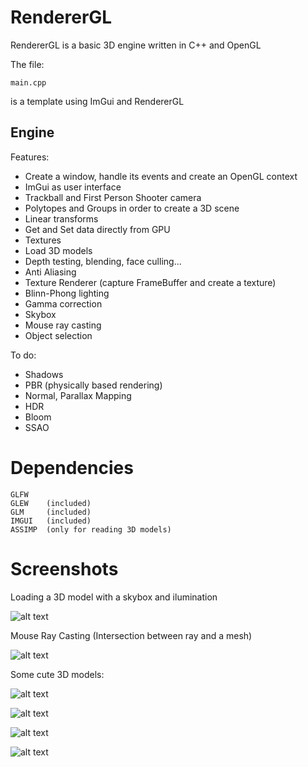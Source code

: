 # RendererGL

RendererGL is a basic 3D engine written in C++ and OpenGL

The file:

```
main.cpp
```

is a template using ImGui and RendererGL

## Engine

Features:

* Create a window, handle its events and create an OpenGL context
* ImGui as user interface
* Trackball and First Person Shooter camera
* Polytopes and Groups in order to create a 3D scene
* Linear transforms
* Get and Set data directly from GPU
* Textures
* Load 3D models
* Depth testing, blending, face culling...
* Anti Aliasing
* Texture Renderer (capture FrameBuffer and create a texture)
* Blinn-Phong lighting
* Gamma correction
* Skybox
* Mouse ray casting
* Object selection

To do:

* Shadows
* PBR (physically based rendering)
* Normal, Parallax Mapping
* HDR
* Bloom
* SSAO

# Dependencies
```
GLFW
GLEW    (included)
GLM     (included)
IMGUI   (included)
ASSIMP  (only for reading 3D models)
```

# Screenshots

Loading a 3D model with a skybox and ilumination

![alt text](https://github.com/MorcilloSanz/RendererGL/blob/main/img/skybox.gif)  

Mouse Ray Casting (Intersection between ray and a mesh)

![alt text](https://github.com/MorcilloSanz/RendererGL/blob/main/img/mouseRayCasting.gif)  

Some cute 3D models:

![alt text](https://github.com/MorcilloSanz/RendererGL/blob/main/img/1.png)  

![alt text](https://github.com/MorcilloSanz/RendererGL/blob/main/img/2.png)  

![alt text](https://github.com/MorcilloSanz/RendererGL/blob/main/img/3.png)  

![alt text](https://github.com/MorcilloSanz/RendererGL/blob/main/img/4.png)  
